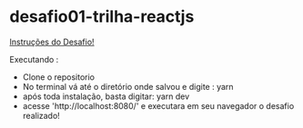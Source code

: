 # desafio01-trilha-reactjs
[Instruções do Desafio!](https://www.notion.so/Desafio-01-Conceitos-do-React-51e4099a6e2f4d4bae94f9fe75bb769d)

Executando :
- Clone o repositorio
- No terminal vá até o diretório onde salvou e digite : yarn 
- após toda instalação, basta digitar: yarn dev
- acesse 'http://localhost:8080/' e executara em seu navegador o desafio realizado!
